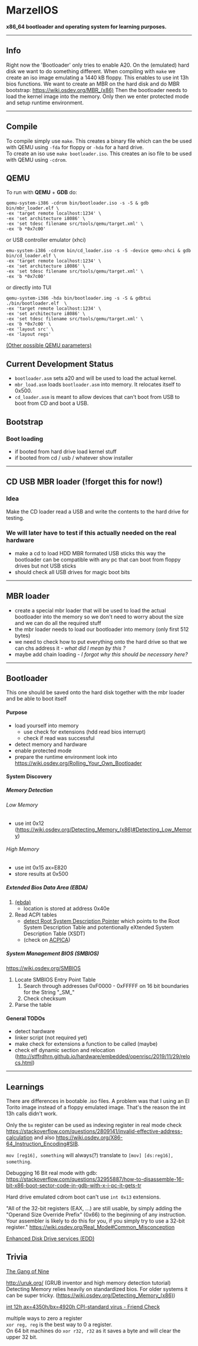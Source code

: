 # MarzellOS

**x86\_64 bootloader and operating system for learning purposes.**

---

## Info
Right now the 'Bootloader' only tries to enable A20.
On the (emulated) hard disk we want to do something different.
When compiling with `make` we create an iso image emulating
a 1440 kB floppy. This enables to use int 13h bios functions.
We want to create an MBR on the hard disk and do MBR bootstrap:
<https://wiki.osdev.org/MBR_(x86)>
Then the bootloader needs to load the kernel image into the memory.
Only then we enter protected mode and setup runtime environment.

---

## Compile
To compile simply use `make`.
This creates a binary file which can the be used with QEMU using `-fda` for floppy or
`-hda` for a hard drive.   
To create an iso use `make bootloader.iso`. This creates an iso file to
be used with QEMU using `-cdrom`.

## QEMU
To run with **QEMU** + **GDB** do:
```shell
qemu-system-i386 -cdrom bin/bootloader.iso -s -S & gdb bin/mbr_loader.elf \
-ex 'target remote localhost:1234' \
-ex 'set architecture i8086' \
-ex 'set tdesc filename src/tools/qemu/target.xml' \
-ex 'b *0x7c00'
```
or USB controller emulator (xhci)
```shell
emu-system-i386 -cdrom bin/cd_loader.iso -s -S -device qemu-xhci & gdb bin/cd_loader.elf \
-ex 'target remote localhost:1234' \
-ex 'set architecture i8086' \
-ex 'set tdesc filename src/tools/qemu/target.xml' \
-ex 'b *0x7c00'
```
or directly into TUI
```shell
qemu-system-i386 -hda bin/bootloader.img -s -S & gdbtui ./bin/bootloader.elf  \
-ex 'target remote localhost:1234' \
-ex 'set architecture i8086' \
-ex 'set tdesc filename src/tools/qemu/target.xml' \
-ex 'b *0x7c00' \
-ex 'layout src' \
-ex 'layout regs'
```
[\(Other possible QEMU parameters)](https://manned.org/qemu-system-x86_64/129d1fa3)    

## Current Development Status
- `bootloader.asm` sets a20 and will be used to load the actual kernel.
- `mbr_load.asm` loads `bootloader.asm` into memory. It relocates itself to 0x500.
- `cd_loader.asm` is meant to allow devices that can't boot from USB to boot from CD and boot a USB.

## Bootstrap
### Boot loading
- if booted from hard drive load kernel stuff
- if booted from cd / usb / whatever show installer

---

## CD USB MBR loader  (!forget this for now!)
### Idea
Make the CD loader read a USB and write the contents to the hard drive for testing.
### We will later have to test if this actually needed on the real hardware
- make a cd to load HDD MBR formated USB sticks this way the bootloader
can be compatible with any pc that can boot from floppy drives but not
USB sticks
- should check all USB drives for magic boot bits

---
 
## MBR loader
- create a special mbr loader that will be used to load the actual
bootloader into the memory so we don't need to worry about the size
and we can do all the required stuff
- the mbr loader needs to load our bootloader into memory (only first 512 bytes)
- we need to check how to put everything onto the hard drive
so that we can chs address it *- what did I mean by this ?*
- maybe add chain loading *- I forgot why this should be necessary here?*

---

## Bootloader
This one should be saved onto the hard disk together with the mbr loader
and be able to boot itself

#### Purpose
- load yourself into memory
  - use check for extensions (hdd read bios interrupt)
  - check if read was successful
- detect memory and hardware
- enable protected mode
- prepare the runtime environment
  look into <https://wiki.osdev.org/Rolling_Your_Own_Bootloader>

#### System Discovery
 
##### Memory Detection
###### Low Memory
- use int 0x12 (https://wiki.osdev.org/Detecting_Memory_(x86)#Detecting_Low_Memory)
###### High Memory
- use int 0x15 ax=E820
- store results at 0x500

##### Extended Bios Data Area (EBDA)
1. [(ebda)](https://uefi.org/sites/default/files/resources/ACPI_Spec_6_4_Jan22.pdf#subsubsection.5.2.5.1)
   - location is stored at address 0x40e
2. Read ACPI tables
   - [detect Root System Description Pointer](https://wiki.osdev.org/RSDP#Detecting_the_RSDP)
    which points to the Root System Description Table and potentionally eXtended System Description Table (XSDT)
   - (check on [ACPICA](https://wiki.osdev.org/ACPICA))
 
##### System Management BIOS (SMBIOS)
https://wiki.osdev.org/SMBIOS

1. Locate SMBIOS Entry Point Table
   1. Search through addresses 0xF0000 - 0xFFFFF on 16 bit boundaries for the String "\_SM\_"
   2. Check checksum
2. Parse the table
 
#### General TODOs
- detect hardware
- linker script (not required yet)
- make check for extensions a function to be called (maybe)
- check elf dynamic section and relocation (http://stffrdhrn.github.io/hardware/embedded/openrisc/2019/11/29/relocs.html)

---

## Learnings
There are differences in bootable .iso files. A problem was that I
using an El Torito image instead of a floppy emulated image.
That's the reason the int 13h calls didn't work.
    
Only the `bx` register can be used as indexing register in real
mode check <https://stackoverflow.com/questions/2809141/invalid-effective-address-calculation>
and also <https://wiki.osdev.org/X86-64_Instruction_Encoding#SIB>.

`mov [reg16], something` will always(?) translate to `[mov] [ds:reg16], something`.

Debugging 16 Bit real mode with gdb: <https://stackoverflow.com/questions/32955887/how-to-disassemble-16-bit-x86-boot-sector-code-in-gdb-with-x-i-pc-it-gets-tr>

Hard drive emulated cdrom boot can't use `int 0x13` extensions.

"All of the 32-bit registers (EAX, ...) are still usable, by simply adding the "Operand Size Override Prefix" (0x66) 
to the beginning of any instruction. Your assembler is likely to do this for you, if you simply try to use a 32-bit 
register." https://wiki.osdev.org/Real_Mode#Common_Misconception

[Enhanced Disk Drive services (EDD)](https://lwn.net/Articles/12544/)

## Trivia
[The Gang of Nine](https://en.wikipedia.org/wiki/Extended_Industry_Standard_Architecture#The_Gang_of_Nine)   

http://uruk.org/   (GRUB inventor and high memory detection tutorial)   
Detecting Memory relies heavily on standardized bios. For older systems it can be super tricky. (https://wiki.osdev.org/Detecting_Memory_(x86))   

[int 12h ax=4350h/bx=4920h CPI-standard virus - Friend Check](http://www.ctyme.com/intr/rb-0603.htm)   

multiple ways to zero a register  
`xor reg, reg`  is the best way to 0 a register.   
On 64 bit machines do `xor r32, r32` as it saves a byte and will clear the upper 32 bit.
